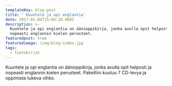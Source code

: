 ```yaml
---
templateKey: blog-post
title: ' Kuuntele ja opi englantia'
date: 2017-01-04T15:04:10.000Z
description: >-
  Kuuntele ja opi englantia on äänioppikirja, jonka avulla opit helposti ja
  nopeasti englannin kielen perusteet. 
featuredpost: true
featuredimage: /img/blog-index.jpg
tags:
  - tietokirjat
---
```

Kuuntele ja opi englantia on äänioppikirja, jonka avulla opit helposti ja nopeasti englannin kielen perusteet. Pakettiin kuuluu 7 CD-levya ja oppimista tukeva vihko.



```

```
